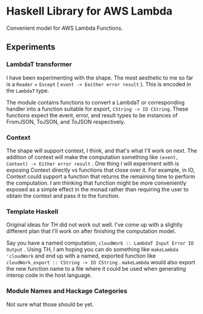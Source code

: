 # Haskell Library for AWS Lambda

Convenient model for AWS Lambda Functions.

## Experiments

### LambdaT transformer

I have been experimenting with the shape. The most aesthetic to me so far is
a `Reader` + `Except` ( `event -> Eeither error result` ). This is encoded in the
`LambdaT` type.

The module contains functions to convert a LambdaT or corresponding handler
into a function suitable for export, `CString -> IO CString`. These functions expect the
event, error, and result types to be instances of FromJSON, ToJSON, and ToJSON respectively.

### Context

The shape will support context, I think, and that's what I'll work on next. The addition
of context will make the computation something like
`(event, Context) -> Either error result` . One thing I will experiment with is
exposing Context directly vs functions that close over it. For example, in
IO, Context could support a function that returns the remaining time to perform the
computation. I am thinking that function might be more conveniently exposed as
a simple effect in the monad rather than requiring the user to obtain the context
and pass it to the function.

### Template Haskell

Original ideas for TH did not work out well. I've come up with a slightly different
plan that I'll work on after finishing the computation model.

Say you have a named computation, `cloudWork :: LambdaT Input Error IO Output` . Using
TH, I am hoping you can do something like `makeLambda 'cloudWork` and end up with a named,
exported function like `cloudWork_export :: CString -> IO CString` . `makeLambda` would
also export the new function name to a file where it could be used when generating interop
code in the host language.


### Module Names and Hackage Categories

Not sure what those should be yet.


